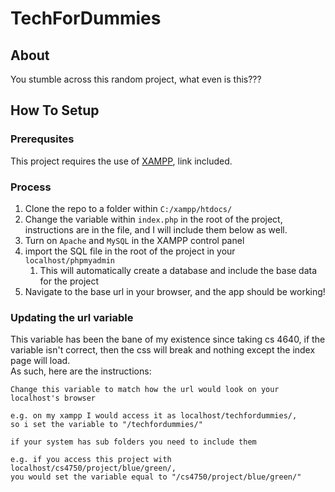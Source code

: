 # TechForDummies

## About
You stumble across this random project, what even is this???

## How To Setup
### Prerequsites
This project requires the use of [XAMPP](https://www.apachefriends.org/download.html), link included.
### Process
1. Clone the repo to a folder within `C:/xampp/htdocs/`
2. Change the variable within `index.php` in the root of the project, instructions are in the file, and I will include them below as well.
3. Turn on `Apache` and `MySQL` in the XAMPP control panel
4. import the SQL file in the root of the project in your `localhost/phpmyadmin`
   1. This will automatically create a database and include the base data for the project
5. Navigate to the base url in your browser, and the app should be working!

### Updating the url variable
This variable has been the bane of my existence since taking cs 4640, if the variable isn't correct, then the css will break and nothing except the index page will load. <br>
As such, here are the instructions: <br>
```
Change this variable to match how the url would look on your localhost's browser

e.g. on my xampp I would access it as localhost/techfordummies/, 
so i set the variable to "/techfordummies/"

if your system has sub folders you need to include them

e.g. if you access this project with localhost/cs4750/project/blue/green/, 
you would set the variable equal to "/cs4750/project/blue/green/"
```